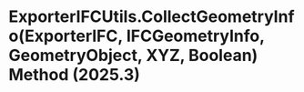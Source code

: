 # ExporterIFCUtils.CollectGeometryInfo(ExporterIFC, IFCGeometryInfo, GeometryObject, XYZ, Boolean) Method (2025.3)

﻿